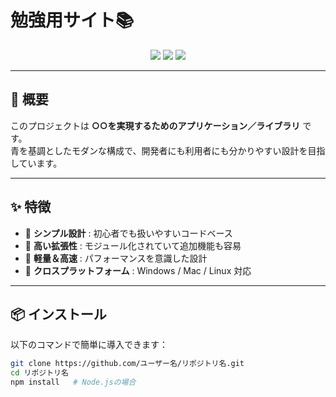 #  勉強用サイト📚

<p align="center">
  <img src="https://img.shields.io/badge/license-MIT-blue.svg" />
  <img src="https://img.shields.io/badge/version-1.0.0-lightblue.svg" />
  <img src="https://img.shields.io/badge/status-active-blue.svg" />
</p>

---

## 📖 概要
このプロジェクトは **○○を実現するためのアプリケーション／ライブラリ** です。  
青を基調としたモダンな構成で、開発者にも利用者にも分かりやすい設計を目指しています。  

---

## ✨ 特徴
- 🔹 **シンプル設計** : 初心者でも扱いやすいコードベース  
- 🔹 **高い拡張性** : モジュール化されていて追加機能も容易  
- 🔹 **軽量＆高速** : パフォーマンスを意識した設計  
- 🔹 **クロスプラットフォーム** : Windows / Mac / Linux 対応  

---

## 📦 インストール

以下のコマンドで簡単に導入できます：

```bash
git clone https://github.com/ユーザー名/リポジトリ名.git
cd リポジトリ名
npm install   # Node.jsの場合
